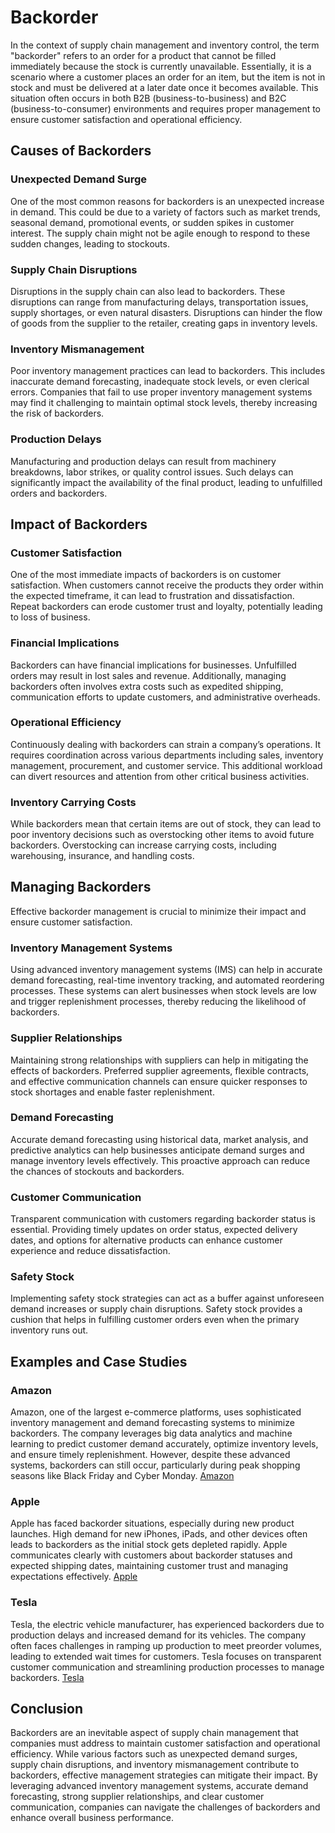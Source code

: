 # Backorder

In the context of supply chain management and inventory control, the term "backorder" refers to an order for a product that cannot be filled immediately because the stock is currently unavailable. Essentially, it is a scenario where a customer places an order for an item, but the item is not in stock and must be delivered at a later date once it becomes available. This situation often occurs in both B2B (business-to-business) and B2C (business-to-consumer) environments and requires proper management to ensure customer satisfaction and operational efficiency.

## Causes of Backorders

### Unexpected Demand Surge

One of the most common reasons for backorders is an unexpected increase in demand. This could be due to a variety of factors such as market trends, seasonal demand, promotional events, or sudden spikes in customer interest. The supply chain might not be agile enough to respond to these sudden changes, leading to stockouts.

### Supply Chain Disruptions

Disruptions in the supply chain can also lead to backorders. These disruptions can range from manufacturing delays, transportation issues, supply shortages, or even natural disasters. Disruptions can hinder the flow of goods from the supplier to the retailer, creating gaps in inventory levels.

### Inventory Mismanagement

Poor inventory management practices can lead to backorders. This includes inaccurate demand forecasting, inadequate stock levels, or even clerical errors. Companies that fail to use proper inventory management systems may find it challenging to maintain optimal stock levels, thereby increasing the risk of backorders.

### Production Delays

Manufacturing and production delays can result from machinery breakdowns, labor strikes, or quality control issues. Such delays can significantly impact the availability of the final product, leading to unfulfilled orders and backorders.

## Impact of Backorders

### Customer Satisfaction

One of the most immediate impacts of backorders is on customer satisfaction. When customers cannot receive the products they order within the expected timeframe, it can lead to frustration and dissatisfaction. Repeat backorders can erode customer trust and loyalty, potentially leading to loss of business.

### Financial Implications

Backorders can have financial implications for businesses. Unfulfilled orders may result in lost sales and revenue. Additionally, managing backorders often involves extra costs such as expedited shipping, communication efforts to update customers, and administrative overheads.

### Operational Efficiency

Continuously dealing with backorders can strain a company’s operations. It requires coordination across various departments including sales, inventory management, procurement, and customer service. This additional workload can divert resources and attention from other critical business activities.

### Inventory Carrying Costs

While backorders mean that certain items are out of stock, they can lead to poor inventory decisions such as overstocking other items to avoid future backorders. Overstocking can increase carrying costs, including warehousing, insurance, and handling costs.

## Managing Backorders

Effective backorder management is crucial to minimize their impact and ensure customer satisfaction.

### Inventory Management Systems

Using advanced inventory management systems (IMS) can help in accurate demand forecasting, real-time inventory tracking, and automated reordering processes. These systems can alert businesses when stock levels are low and trigger replenishment processes, thereby reducing the likelihood of backorders.

### Supplier Relationships

Maintaining strong relationships with suppliers can help in mitigating the effects of backorders. Preferred supplier agreements, flexible contracts, and effective communication channels can ensure quicker responses to stock shortages and enable faster replenishment.

### Demand Forecasting

Accurate demand forecasting using historical data, market analysis, and predictive analytics can help businesses anticipate demand surges and manage inventory levels effectively. This proactive approach can reduce the chances of stockouts and backorders.

### Customer Communication

Transparent communication with customers regarding backorder status is essential. Providing timely updates on order status, expected delivery dates, and options for alternative products can enhance customer experience and reduce dissatisfaction.

### Safety Stock

Implementing safety stock strategies can act as a buffer against unforeseen demand increases or supply chain disruptions. Safety stock provides a cushion that helps in fulfilling customer orders even when the primary inventory runs out.

## Examples and Case Studies

### Amazon

Amazon, one of the largest e-commerce platforms, uses sophisticated inventory management and demand forecasting systems to minimize backorders. The company leverages big data analytics and machine learning to predict customer demand accurately, optimize inventory levels, and ensure timely replenishment. However, despite these advanced systems, backorders can still occur, particularly during peak shopping seasons like Black Friday and Cyber Monday. [Amazon](https://www.amazon.com)

### Apple

Apple has faced backorder situations, especially during new product launches. High demand for new iPhones, iPads, and other devices often leads to backorders as the initial stock gets depleted rapidly. Apple communicates clearly with customers about backorder statuses and expected shipping dates, maintaining customer trust and managing expectations effectively. [Apple](https://www.apple.com)

### Tesla

Tesla, the electric vehicle manufacturer, has experienced backorders due to production delays and increased demand for its vehicles. The company often faces challenges in ramping up production to meet preorder volumes, leading to extended wait times for customers. Tesla focuses on transparent customer communication and streamlining production processes to manage backorders. [Tesla](https://www.tesla.com)

## Conclusion

Backorders are an inevitable aspect of supply chain management that companies must address to maintain customer satisfaction and operational efficiency. While various factors such as unexpected demand surges, supply chain disruptions, and inventory mismanagement contribute to backorders, effective management strategies can mitigate their impact. By leveraging advanced inventory management systems, accurate demand forecasting, strong supplier relationships, and clear customer communication, companies can navigate the challenges of backorders and enhance overall business performance.